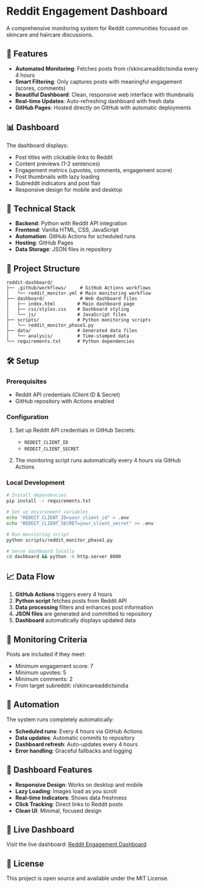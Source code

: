 # Reddit Engagement Dashboard

A comprehensive monitoring system for Reddit communities focused on skincare and haircare discussions.

## 🚀 Features

- **Automated Monitoring**: Fetches posts from r/skincareaddictsindia every 4 hours
- **Smart Filtering**: Only captures posts with meaningful engagement (scores, comments)
- **Beautiful Dashboard**: Clean, responsive web interface with thumbnails
- **Real-time Updates**: Auto-refreshing dashboard with fresh data
- **GitHub Pages**: Hosted directly on GitHub with automatic deployments

## 📊 Dashboard

The dashboard displays:
- Post titles with clickable links to Reddit
- Content previews (1-2 sentences)
- Engagement metrics (upvotes, comments, engagement score)
- Post thumbnails with lazy loading
- Subreddit indicators and post flair
- Responsive design for mobile and desktop

## 🔧 Technical Stack

- **Backend**: Python with Reddit API integration
- **Frontend**: Vanilla HTML, CSS, JavaScript
- **Automation**: GitHub Actions for scheduled runs
- **Hosting**: GitHub Pages
- **Data Storage**: JSON files in repository

## 📁 Project Structure

```
reddit-dashboard/
├── .github/workflows/     # GitHub Actions workflows
│   └── reddit_monitor.yml # Main monitoring workflow
├── dashboard/             # Web dashboard files
│   ├── index.html        # Main dashboard page
│   ├── css/styles.css    # Dashboard styling
│   └── js/               # JavaScript files
├── scripts/              # Python monitoring scripts
│   └── reddit_monitor_phase1.py
├── data/                 # Generated data files
│   └── analysis/         # Time-stamped data
└── requirements.txt      # Python dependencies
```

## 🛠️ Setup

### Prerequisites
- Reddit API credentials (Client ID & Secret)
- GitHub repository with Actions enabled

### Configuration
1. Set up Reddit API credentials in GitHub Secrets:
   - `REDDIT_CLIENT_ID`
   - `REDDIT_CLIENT_SECRET`

2. The monitoring script runs automatically every 4 hours via GitHub Actions

### Local Development
```bash
# Install dependencies
pip install -r requirements.txt

# Set up environment variables
echo "REDDIT_CLIENT_ID=your_client_id" > .env
echo "REDDIT_CLIENT_SECRET=your_client_secret" >> .env

# Run monitoring script
python scripts/reddit_monitor_phase1.py

# Serve dashboard locally
cd dashboard && python -m http.server 8000
```

## 📈 Data Flow

1. **GitHub Actions** triggers every 4 hours
2. **Python script** fetches posts from Reddit API
3. **Data processing** filters and enhances post information
4. **JSON files** are generated and committed to repository
5. **Dashboard** automatically displays updated data

## 🎯 Monitoring Criteria

Posts are included if they meet:
- Minimum engagement score: 7
- Minimum upvotes: 5
- Minimum comments: 2
- From target subreddit: r/skincareaddictsindia

## 🔄 Automation

The system runs completely automatically:
- **Scheduled runs**: Every 4 hours via GitHub Actions
- **Data updates**: Automatic commits to repository
- **Dashboard refresh**: Auto-updates every 4 hours
- **Error handling**: Graceful fallbacks and logging

## 📱 Dashboard Features

- **Responsive Design**: Works on desktop and mobile
- **Lazy Loading**: Images load as you scroll
- **Real-time Indicators**: Shows data freshness
- **Click Tracking**: Direct links to Reddit posts
- **Clean UI**: Minimal, focused design

## 🚀 Live Dashboard

Visit the live dashboard: [Reddit Engagement Dashboard](https://nimishpande.github.io/Reddit-Dash/)

## 📝 License

This project is open source and available under the MIT License.